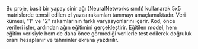 Bu proje, basit bir yapay sinir ağı (NeuralNetworks sınıfı) kullanarak 5x5 matrislerde temsil edilen el yazısı rakamları tanımayı amaçlamaktadır. Veri kümesi, "1" ve "2" rakamlarının farklı varyasyonlarını içerir.
Kod, önce verileri işler, ardından ağın eğitimini gerçekleştirir. Eğitilen model, hem eğitim verisiyle hem de daha önce görmediği verilerle test edilerek doğruluk oranı hesaplanır ve tahminler ekrana yazdırılır.
